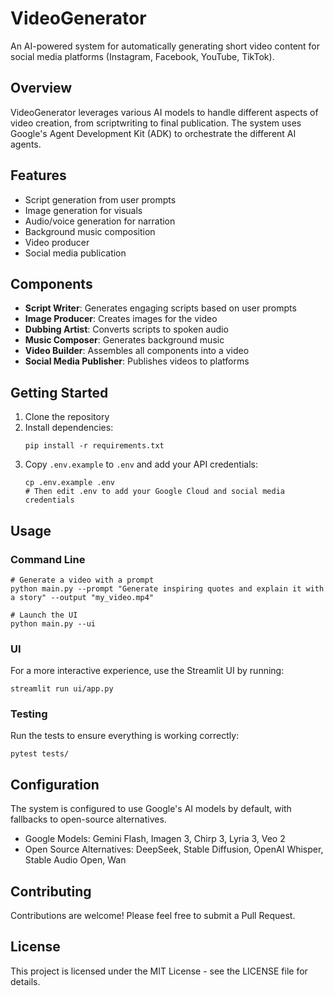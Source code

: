 # VideoGenerator

An AI-powered system for automatically generating short video content for social media platforms (Instagram, Facebook, YouTube, TikTok).

## Overview

VideoGenerator leverages various AI models to handle different aspects of video creation, from scriptwriting to final publication. The system uses Google's Agent Development Kit (ADK) to orchestrate the different AI agents.

## Features

- Script generation from user prompts
- Image generation for visuals 
- Audio/voice generation for narration
- Background music composition
- Video producer
- Social media publication

## Components

- **Script Writer**: Generates engaging scripts based on user prompts
- **Image Producer**: Creates images for the video
- **Dubbing Artist**: Converts scripts to spoken audio
- **Music Composer**: Generates background music
- **Video Builder**: Assembles all components into a video
- **Social Media Publisher**: Publishes videos to platforms

## Getting Started

1. Clone the repository
2. Install dependencies:
   ```
   pip install -r requirements.txt
   ```
3. Copy `.env.example` to `.env` and add your API credentials:
   ```
   cp .env.example .env
   # Then edit .env to add your Google Cloud and social media credentials
   ```
## Usage

### Command Line

```
# Generate a video with a prompt
python main.py --prompt "Generate inspiring quotes and explain it with a story" --output "my_video.mp4"

# Launch the UI
python main.py --ui
```

### UI

For a more interactive experience, use the Streamlit UI by running:

```
streamlit run ui/app.py
```

### Testing

Run the tests to ensure everything is working correctly:

```
pytest tests/
```

## Configuration

The system is configured to use Google's AI models by default, with fallbacks to open-source alternatives.

- Google Models: Gemini Flash, Imagen 3, Chirp 3, Lyria 3, Veo 2
- Open Source Alternatives: DeepSeek, Stable Diffusion, OpenAI Whisper, Stable Audio Open, Wan

## Contributing

Contributions are welcome! Please feel free to submit a Pull Request.

## License

This project is licensed under the MIT License - see the LICENSE file for details.